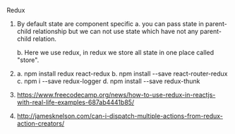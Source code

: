 Redux
1. By default state are component specific
    a. you can pass state in parent-child relationship
    but we can not use state which have not any parent-child relation.

    b. Here we use redux, in redux we store all state in one place called "store".

2. 
    a. npm install redux react-redux
    b. npm install --save react-router-redux
    c. npm i --save redux-logger
    d. npm install --save redux-thunk

3.  https://www.freecodecamp.org/news/how-to-use-redux-in-reactjs-with-real-life-examples-687ab4441b85/

4. http://jamesknelson.com/can-i-dispatch-multiple-actions-from-redux-action-creators/
